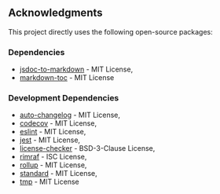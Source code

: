 
## Acknowledgments

This project directly uses the following open-source packages:

### Dependencies

- [jsdoc-to-markdown](https://github.com/jsdoc2md/jsdoc-to-markdown) - MIT License,
- [markdown-toc](https://github.com/jonschlinkert/markdown-toc) - MIT License

### Development Dependencies

- [auto-changelog](https://github.com/CookPete/auto-changelog) - MIT License,
- [codecov](https://github.com/codecov/codecov-node) - MIT License,
- [eslint](https://github.com/eslint/eslint) - MIT License,
- [jest](https://github.com/jestjs/jest) - MIT License,
- [license-checker](https://github.com/davglass/license-checker) - BSD-3-Clause License,
- [rimraf](https://github.com/isaacs/rimraf) - ISC License,
- [rollup](https://github.com/rollup/rollup) - MIT License,
- [standard](https://github.com/standard/standard) - MIT License,
- [tmp](https://github.com/raszi/node-tmp) - MIT License
